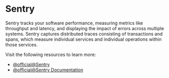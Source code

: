 # Sentry

Sentry tracks your software performance, measuring metrics like throughput and latency, and displaying the impact of errors across multiple systems. Sentry captures distributed traces consisting of transactions and spans, which measure individual services and individual operations within those services.

Visit the following resources to learn more:

- [@official@Sentry](https://sentry.io)
- [@official@Sentry Documentation](https://docs.sentry.io/)